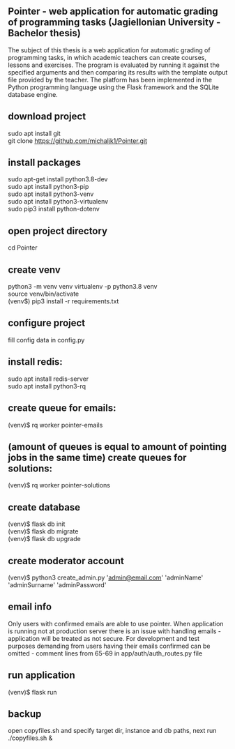 Pointer - web application for automatic grading of programming tasks (Jagiellonian University - Bachelor thesis)
----------------
The subject of this thesis is a web application for automatic grading of programming tasks, in which academic teachers can create courses, lessons and exercises. The program is evaluated by running it against the specified arguments and then comparing its results with the template output file provided by the teacher. The platform has been implemented in the Python programming language using the Flask framework and the SQLite database engine.

download project
--------------
sudo apt install git\
git clone https://github.com/michaljk1/Pointer.git

install packages
--------------
sudo apt-get install python3.8-dev\
sudo apt install python3-pip\
sudo apt install python3-venv\
sudo apt install python3-virtualenv\
sudo pip3 install python-dotenv

open project directory
-------------
cd Pointer

create venv
--------------
python3 -m venv venv
virtualenv -p python3.8 venv\
source venv/bin/activate\
(venv$) pip3 install -r requirements.txt

configure project
--------------
fill config data in config.py

install redis:
--------------
sudo apt install redis-server\
sudo apt install python3-rq

create queue for emails:
--------------
(venv)$ rq worker pointer-emails

(amount of queues is equal to amount of pointing jobs in the same time)
create queues for solutions:
--------------
(venv)$ rq worker pointer-solutions

create database
--------------
(venv)$ flask db init\
(venv)$ flask db migrate\
(venv)$ flask db upgrade

create moderator account
--------------
(venv)$ python3 create_admin.py 'admin@email.com' 'adminName' 'adminSurname' 'adminPassword'

email info
--------------
Only users with confirmed emails are able to use pointer. When application is running not at production server there is an issue with handling emails - application will be treated as not secure. For development and test purposes demanding from users having their emails confirmed can be omitted - comment lines from 65-69 in app/auth/auth_routes.py file

run application
--------------
(venv)$ flask run

backup
--------------
open copyfiles.sh and specify target dir, instance and db paths, next run\
./copyfiles.sh &

